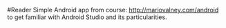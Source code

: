 #Reader 
Simple Android app from course: http://mariovalney.com/android to get familiar with Android Studio and its particularities.
